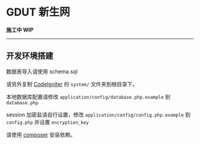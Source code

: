 # GDUT 新生网

**施工中 WIP**

-----------------

## 开发环境搭建

数据表导入请使用 schema.sql

请另外复制 [CodeIgniter](https://github.com/EllisLab/CodeIgniter) 的 `system/`
文件夹到根目录下。

本地数据库配置请修改 `application/config/database.php.example` 到 `database.php`

session 加密盐请自行设置，修改 `application/config/config.php.example`
到 `config.php` 并设置 `encryption_key`

请使用 [composer](http://getcomposer.org) 安装依赖。
